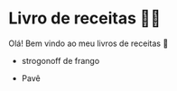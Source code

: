 # Livro de receitas :man_cook:

Olá! Bem vindo ao meu livros de receitas :wave:

- strogonoff de frango

- Pavê
